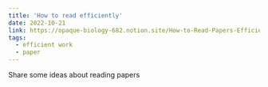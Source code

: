 ```yaml
---
title: 'How to read efficiently'
date: 2022-10-21
link: https://opaque-biology-682.notion.site/How-to-Read-Papers-Efficiently-bb140adff6804b9185df593dc7f3d428
tags:
  - efficient work
  - paper
---
```


Share some ideas about reading papers
